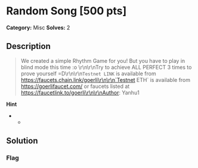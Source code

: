 # Random Song [500 pts]

**Category:** Misc
**Solves:** 2

## Description
>We created a simple Rhythm Game for you! But you have to play in blind mode this time :o \r\n\r\nTry to achieve <span style="\r\n    font-weight: 800;\r\n    background: linear-gradient(to bottom,#ff6ef9,#6f98ff,#168468);\r\n    color: transparent;\r\n    background-clip: text;\r\n    -webkit-background-clip: text;\r\n">ALL PERFECT</span> 3 times to prove yourself =D\r\n\r\n`Testnet LINK` is available from https://faucets.chain.link/goerli\r\n\r\n`Testnet ETH` is available from https://goerlifaucet.com/ or faucets listed at https://faucetlink.to/goerli\r\n\r\nAuthor: Yanhu1

**Hint**
* -

## Solution

### Flag

